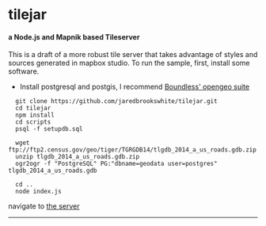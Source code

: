 # tilejar
#### a Node.js and Mapnik based Tileserver

This is a draft of a more robust tile server that takes advantage of styles and sources generated in mapbox studio.
To run the sample, first, install some software.

  - Install postgresql and postgis, I recommend [Boundless' opengeo suite](http://boundlessgeo.com/solutions/opengeo-suite/)
  
```
  git clone https://github.com/jaredbrookswhite/tilejar.git
  cd tilejar
  npm install
  cd scripts
  psql -f setupdb.sql
  
  wget ftp://ftp2.census.gov/geo/tiger/TGRGDB14/tlgdb_2014_a_us_roads.gdb.zip
  unzip tlgdb_2014_a_us_roads.gdb.zip
  ogr2ogr -f "PostgreSQL" PG:"dbname=geodata user=postgres" tlgdb_2014_a_us_roads.gdb  
  
  cd ..
  node index.js
```

navigate to [the server](http://localhost:8000/?map=roads)

-------


